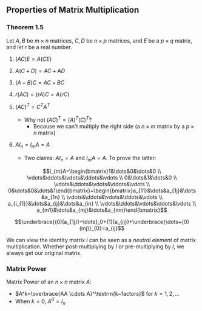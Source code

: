 ## Properties of Matrix Multiplication

### Theorem 1.5

Let $A,B$ be $m \times n$ matrices, $C,D$ be $n \times p$ matrices, and $E$ be a $p \times q$ matrix, and let $r$ be a real number.

1. $(AC)E=A(CE)$
   
2. $A(C+D)=AC+AD$
   
3. $(A+B)C=AC+BC$
   
4. $r(AC)=(rA)C=A(rC)$
   
5. $(AC)^T=C^TA^T$
	- Why not $(AC)^T=(A)^T(C)^T$?
		- Because we can't multiply the right side (a $n \times m$ matrix by a $p \times n$ matrix)

6. $AI_{n}=I_{m}A=A$
	- Two claims: $AI_{n}=A$ and $I_{m}A=A$. To prove the latter:

$$I_{m}A=\begin{bmatrix}1&\dots&0&\dots&0 \\ \vdots&\ddots&\vdots&\ddots&\vdots \\ 0&\dots&1&\dots&0 \\ \vdots&\ddots&\vdots&\ddots&\vdots \\ 0&\dots&0&\dots&1\end{bmatrix}~\begin{bmatrix}a_{11}&\dots&a_{1j}&\dots&a_{1n} \\ \vdots&\ddots&\vdots&\ddots&\vdots \\ a_{i_{1}}&\dots&a_{ij}&\dots&a_{in} \\ \vdots&\ddots&\vdots&\ddots&\vdots \\ a_{m1}&\dots&a_{mj}&\dots&a_{mn}\end{bmatrix}$$

$$\underbrace{(0)(a_{1j})+\dots}_0+(1)(a_{ij})+\underbrace{\dots+(0)(mj)}_{0}=a_{ij}$$

We can view the identity matrix $i$ can be seen as a _neutral element_ of matrix multiplication. Whether post-multiplying by $I$ or pre-multiplying by $I$, we always get our original matrix.

### Matrix Power

Matrix Power of an $n \times n$ matrix $A$:

- $A^k=\overbrace{AA \cdots A}^\textrm{k~factors}$ for $k=1,2,\dots$
- When $k=0$, $A^0=I_{n}$ 

